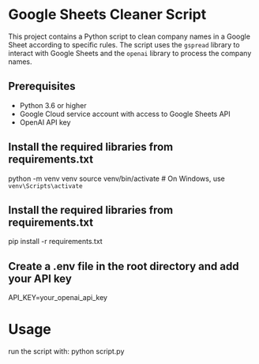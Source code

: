 

# Google Sheets Cleaner Script

This project contains a Python script to clean company names in a Google Sheet according to specific rules. The script uses the `gspread` library to interact with Google Sheets and the `openai` library to process the company names.

## Prerequisites

- Python 3.6 or higher
- Google Cloud service account with access to Google Sheets API
- OpenAI API key

## Install the required libraries from requirements.txt

python -m venv venv
source venv/bin/activate  # On Windows, use `venv\Scripts\activate`


## Install the required libraries from requirements.txt

pip install -r requirements.txt


## Create a .env file in the root directory and add your API key

API_KEY=your_openai_api_key



# Usage

run the script with:
python script.py
